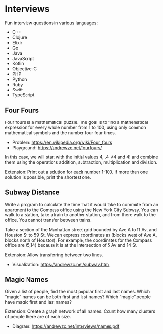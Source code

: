 # Interviews

Fun interview questions in various languages:

- C++
- Clojure
- Elixir
- Go
- Java
- JavaScript
- Kotlin
- Objective-C
- PHP
- Python
- Ruby
- Swift
- TypeScript

## Four Fours

Four fours is a mathematical puzzle. The goal is to find a mathematical expression for every whole number from 1 to 100, using only common mathematical symbols and the number four four times.

- Problem: https://en.wikipedia.org/wiki/Four_fours
- Playground: https://andrewzc.net/fourfours/

In this case, we will start with the initial values 4, .4, √4 and 4! and combine them using the operations addition, subtraction, multiplication and division.

Extension: Print out a solution for each number 1-100. If more than one solution is possible, print the shortest one.

## Subway Distance

Write a program to calculate the time that it would take to commute from an apartment to the Compass office using the New York City Subway. You can walk to a station, take a train to another station, and from there walk to the office. You cannot transfer between trains.

Take a section of the Manhattan street grid bounded by Ave A to 11 Av, and Houston St to 59 St. We can express coordinates as (blocks west of Ave A, blocks north of Houston). For example, the coordinates for the Compass office are (5,14) because it is at the intersection of 5 Av and 14 St. 

Extension: Allow transferring between two lines. 

- Visualization: https://andrewzc.net/subway.html

## Magic Names

Given a list of people, find the most popular first and last names. Which “magic” names can be both first and last names? Which “magic” people have magic first and last names?

Extension: Create a graph network of all names. Count how many clusters of people there are of each size.

- Diagram: https://andrewzc.net/interviews/names.pdf
